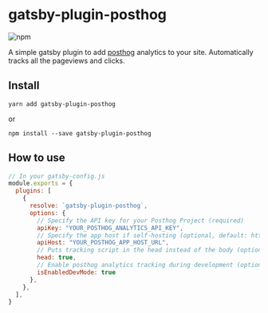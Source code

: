 # gatsby-plugin-posthog

![npm](https://img.shields.io/npm/v/gatsby-plugin-posthog?style=plastic)

A simple gatsby plugin to add [posthog](https://posthog.com/) analytics to your site. Automatically tracks all the pageviews and clicks.

## Install

`yarn add gatsby-plugin-posthog`

or

`npm install --save gatsby-plugin-posthog`

## How to use

```javascript
// In your gatsby-config.js
module.exports = {
  plugins: [
    {
      resolve: `gatsby-plugin-posthog`,
      options: {
        // Specify the API key for your Posthog Project (required)
        apiKey: "YOUR_POSTHOG_ANALYTICS_API_KEY",
        // Specify the app host if self-hosting (optional, default: https://app.posthog.com)
        apiHost: "YOUR_POSTHOG_APP_HOST_URL",
        // Puts tracking script in the head instead of the body (optional, default: true)
        head: true,
        // Enable posthog analytics tracking during development (optional, default: false)
        isEnabledDevMode: true
      },
    },
  ],
}
```
